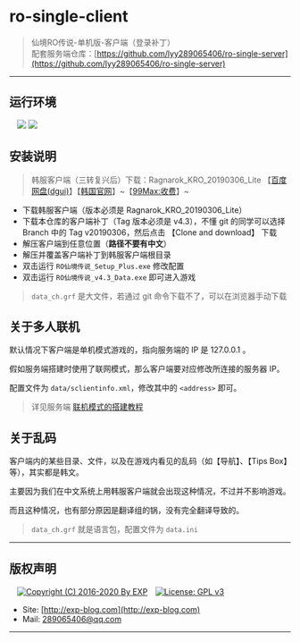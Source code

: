 ﻿# ro-single-client

> 仙境RO传说-单机版-客户端（登录补丁）
<br/>配套服务端仓库：[https://github.com/lyy289065406/ro-single-server](https://github.com/lyy289065406/ro-single-server)

------

## 运行环境

　![](https://img.shields.io/badge/Platform-Windows%207%2f8%2f10%20x64-brightgreen.svg) ![](https://img.shields.io/badge/Platform-Windows%20Server%202003%2f2012%20x64-brightgreen.svg) 


## 安装说明

> 韩服客户端（三转复兴后）下载：Ragnarok_KRO_20190306_Lite 【[百度网盘(dgui)](https://pan.baidu.com/s/1vrh-9wE29tfZvDiS10wkxw)】【[韩国官网](http://ro.gnjoy.com/pds/down/)】~【[99Max:收费](http://www.99max.me/thread-485-1-1.html)】~

- 下载韩服客户端（版本必须是 Ragnarok_KRO_20190306_Lite）
- 下载本仓库的客户端补丁（Tag 版本必须是 v4.3），不懂 git 的同学可以选择 Branch 中的 Tag v20190306，然后点击 【Clone and download】 下载
- 解压客户端到任意位置（<b>路径不要有中文</b>）
- 解压并覆盖客户端补丁到韩服客户端根目录
- 双击运行 `RO仙境传说_Setup_Plus.exe` 修改配置
- 双击运行 `RO仙境传说_v4.3_Data.exe` 即可进入游戏

> `data_ch.grf` 是大文件，若通过 git 命令下载不了，可以在浏览器手动下载


## 关于多人联机

默认情况下客户端是单机模式游戏的，指向服务端的 IP 是 127.0.0.1 。

假如服务端搭建时使用了联网模式，那么客户端要对应修改所连接的服务器 IP。

配置文件为 `data/sclientinfo.xml`，修改其中的 `<address>` 即可。

> 详见服务端 [联机模式的搭建教程](https://github.com/lyy289065406/ro-single-server#0x06-%E6%80%8E%E6%A0%B7%E6%90%AD%E5%BB%BA%E8%81%94%E6%9C%BA%E6%9C%8D%E5%8A%A1%E5%99%A8)


## 关于乱码

客户端内的某些目录、文件，以及在游戏内看见的乱码（如【导航】、【Tips Box】等），其实都是韩文。

主要因为我们在中文系统上用韩服客户端就会出现这种情况，不过并不影响游戏。

而且这种情况，也有部分原因是翻译组的锅，没有完全翻译导致的。

> `data_ch.grf` 就是语言包，配置文件为 `data.ini`


------
## 版权声明

　[![Copyright (C) 2016-2020 By EXP](https://img.shields.io/badge/Copyright%20(C)-2016~2019%20By%20EXP-blue.svg)](http://exp-blog.com)　[![License: GPL v3](https://img.shields.io/badge/License-GPL%20v3-blue.svg)](https://www.gnu.org/licenses/gpl-3.0)
  

- Site: [http://exp-blog.com](http://exp-blog.com) 
- Mail: <a href="mailto:289065406@qq.com?subject=[EXP's Github]%20Your%20Question%20（请写下您的疑问）&amp;body=What%20can%20I%20help%20you?%20（需要我提供什么帮助吗？）">289065406@qq.com</a>


------
